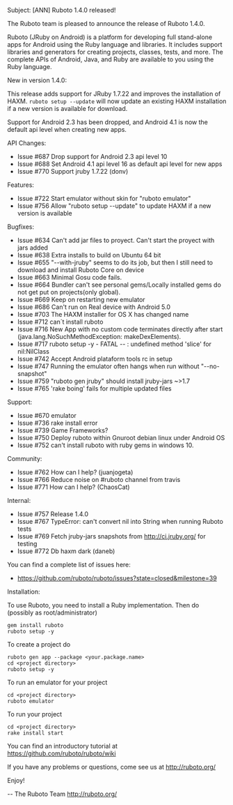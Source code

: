 Subject: [ANN] Ruboto 1.4.0 released!

The Ruboto team is pleased to announce the release of Ruboto 1.4.0.

Ruboto (JRuby on Android) is a platform for developing full stand-alone
apps for Android using the Ruby language and libraries.  It includes
support libraries and generators for creating projects, classes, tests,
and more.  The complete APIs of Android, Java, and Ruby are available to
you using the Ruby language.

New in version 1.4.0:

This release adds support for JRuby 1.7.22 and improves the installation
of HAXM.  `ruboto setup --update` will now update an existing HAXM
installation if a new version is available for download.

Support for Android 2.3 has been dropped, and Android 4.1 is now the
default api level when creating new apps.

API Changes:

* Issue #687 Drop support for Android 2.3 api level 10
* Issue #688 Set Android 4.1 api level 16 as default api level for new
  apps
* Issue #770 Support jruby 1.7.22 (donv)

Features:

* Issue #722 Start emulator without skin for "ruboto emulator"
* Issue #756 Allow "ruboto setup --update" to update HAXM if a new
  version is available

Bugfixes:

* Issue #634 Can't add jar files to proyect. Can't start the proyect
  with jars added
* Issue #638 Extra installs to build on Ubuntu 64 bit
* Issue #655 "--with-jruby" seems to do its job, but then I still need
  to download and install Ruboto Core on device
* Issue #663 Minimal Gosu code fails.
* Issue #664 Bundler can't see personal gems/Locally installed gems do
  not get put on projects(only global).
* Issue #669 Keep on restarting new emulator
* Issue #686 Can't run on Real device with Android 5.0
* Issue #703 The HAXM installer for OS X has changed name
* Issue #712 can´t install ruboto
* Issue #716 New App with no custom code terminates directly after start
  (java.lang.NoSuchMethodException: makeDexElements).
* Issue #717 ruboto setup -y - FATAL -- : undefined method 'slice' for
  nil:NilClass
* Issue #742 Accept Android plataform tools rc in setup
* Issue #747 Running the emulator often hangs when run without
  "--no-snapshot"
* Issue #759 "ruboto gen jruby" should install jruby-jars ~>1.7
* Issue #765 'rake boing' fails for multiple updated files

Support:

* Issue #670 emulator
* Issue #736 rake install error
* Issue #739 Game Frameworks?
* Issue #750 Deploy ruboto within Gnuroot debian linux under Android OS
* Issue #752 can't install ruboto with ruby gems in windows 10.

Community:

* Issue #762 How can I help? (juanjogeta)
* Issue #766 Reduce noise on #ruboto channel from travis
* Issue #771 How can I help? (ChaosCat)

Internal:

* Issue #757 Release 1.4.0
* Issue #767 TypeError: can't convert nil into String when running
  Ruboto tests
* Issue #769 Fetch jruby-jars snapshots from http://ci.jruby.org/ for
  testing
* Issue #772 Db haxm dark (daneb)

You can find a complete list of issues here:

* https://github.com/ruboto/ruboto/issues?state=closed&milestone=39


Installation:

To use Ruboto, you need to install a Ruby implementation.  Then do
(possibly as root/administrator)

    gem install ruboto
    ruboto setup -y

To create a project do

    ruboto gen app --package <your.package.name>
    cd <project directory>
    ruboto setup -y

To run an emulator for your project

    cd <project directory>
    ruboto emulator

To run your project

    cd <project directory>
    rake install start

You can find an introductory tutorial at
https://github.com/ruboto/ruboto/wiki

If you have any problems or questions, come see us at http://ruboto.org/

Enjoy!


--
The Ruboto Team
http://ruboto.org/
